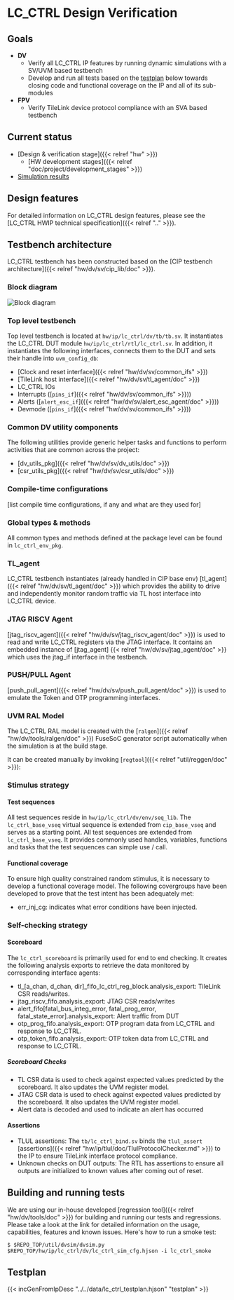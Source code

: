 # LC_CTRL Design Verification

## Goals
* **DV**
  * Verify all LC_CTRL IP features by running dynamic simulations with a SV/UVM based testbench
  * Develop and run all tests based on the [testplan](#testplan) below towards closing code and functional coverage on the IP and all of its sub-modules
* **FPV**
  * Verify TileLink device protocol compliance with an SVA based testbench

## Current status
* [Design & verification stage]({{< relref "hw" >}})
  * [HW development stages]({{< relref "doc/project/development_stages" >}})
* [Simulation results](https://reports.opentitan.org/hw/ip/lc_ctrl/dv/latest/report.html)

## Design features
For detailed information on LC_CTRL design features, please see the [LC_CTRL HWIP technical specification]({{< relref ".." >}}).

## Testbench architecture
LC_CTRL testbench has been constructed based on the [CIP testbench architecture]({{< relref "hw/dv/sv/cip_lib/doc" >}}).

### Block diagram
![Block diagram](tb.svg)

### Top level testbench
Top level testbench is located at `hw/ip/lc_ctrl/dv/tb/tb.sv`. It instantiates the LC_CTRL DUT module `hw/ip/lc_ctrl/rtl/lc_ctrl.sv`.
In addition, it instantiates the following interfaces, connects them to the DUT and sets their handle into `uvm_config_db`:
* [Clock and reset interface]({{< relref "hw/dv/sv/common_ifs" >}})
* [TileLink host interface]({{< relref "hw/dv/sv/tl_agent/doc" >}})
* LC_CTRL IOs
* Interrupts ([`pins_if`]({{< relref "hw/dv/sv/common_ifs" >}}))
* Alerts ([`alert_esc_if`]({{< relref "hw/dv/sv/alert_esc_agent/doc" >}}))
* Devmode ([`pins_if`]({{< relref "hw/dv/sv/common_ifs" >}}))

### Common DV utility components
The following utilities provide generic helper tasks and functions to perform activities that are common across the project:
* [dv_utils_pkg]({{< relref "hw/dv/sv/dv_utils/doc" >}})
* [csr_utils_pkg]({{< relref "hw/dv/sv/csr_utils/doc" >}})

### Compile-time configurations
[list compile time configurations, if any and what are they used for]

### Global types & methods
All common types and methods defined at the package level can be found in
`lc_ctrl_env_pkg`.

### TL_agent
LC_CTRL testbench instantiates (already handled in CIP base env) [tl_agent]({{< relref "hw/dv/sv/tl_agent/doc" >}})
which provides the ability to drive and independently monitor random traffic via
TL host interface into LC_CTRL device.

### JTAG RISCV Agent
[jtag_riscv_agent]({{< relref "hw/dv/sv/jtag_riscv_agent/doc" >}}) is used to read and write LC_CTRL registers via
the JTAG interface. It contains an embedded instance of [jtag_agent] {{< relref "hw/dv/sv/jtag_agent/doc" >}} which
uses the jtag_if interface in the testbench.

### PUSH/PULL Agent
[push_pull_agent]({{< relref "hw/dv/sv/push_pull_agent/doc" >}}) is used to emulate the Token and
OTP programming interfaces.

### UVM RAL Model
The LC_CTRL RAL model is created with the [`ralgen`]({{< relref "hw/dv/tools/ralgen/doc" >}}) FuseSoC generator script automatically when the simulation is at the build stage.

It can be created manually by invoking [`regtool`]({{< relref "util/reggen/doc" >}}):


### Stimulus strategy
#### Test sequences
All test sequences reside in `hw/ip/lc_ctrl/dv/env/seq_lib`.
The `lc_ctrl_base_vseq` virtual sequence is extended from `cip_base_vseq` and serves as a starting point.
All test sequences are extended from `lc_ctrl_base_vseq`.
It provides commonly used handles, variables, functions and tasks that the test sequences can simple use / call.


#### Functional coverage
To ensure high quality constrained random stimulus, it is necessary to develop a functional coverage model.
The following covergroups have been developed to prove that the test intent has been adequately met:
*  err_inj_cg: indicates what error conditions have been injected.


### Self-checking strategy
#### Scoreboard
The `lc_ctrl_scoreboard` is primarily used for end to end checking.
It creates the following analysis exports to retrieve the data monitored by corresponding interface agents:
* tl_[a_chan, d_chan, dir]_fifo_lc_ctrl_reg_block.analysis_export: TileLink CSR reads/writes.
* jtag_riscv_fifo.analysis_export: JTAG CSR reads/writes
* alert_fifo[fatal_bus_integ_error, fatal_prog_error, fatal_state_error].analysis_export: Alert traffic from DUT
* otp_prog_fifo.analysis_export:  OTP program data from LC_CTRL and response to LC_CTRL.
* otp_token_fifo.analysis_export:  OTP token data from LC_CTRL and response to LC_CTRL.

##### Scoreboard Checks
* TL CSR data is used to check against expected values predicted by the scoreboard.
It also updates the UVM register model.
* JTAG CSR data is used to check against expected values predicted by the scoreboard.
It also updates the UVM register model.
* Alert data is decoded and used to indicate an alert has occurred

#### Assertions
* TLUL assertions: The `tb/lc_ctrl_bind.sv` binds the `tlul_assert` [assertions]({{< relref "hw/ip/tlul/doc/TlulProtocolChecker.md" >}}) to the IP to ensure TileLink interface protocol compliance.
* Unknown checks on DUT outputs: The RTL has assertions to ensure all outputs are initialized to known values after coming out of reset.


## Building and running tests
We are using our in-house developed [regression tool]({{< relref "hw/dv/tools/doc" >}}) for building and running our tests and regressions.
Please take a look at the link for detailed information on the usage, capabilities, features and known issues.
Here's how to run a smoke test:
```console
$ $REPO_TOP/util/dvsim/dvsim.py $REPO_TOP/hw/ip/lc_ctrl/dv/lc_ctrl_sim_cfg.hjson -i lc_ctrl_smoke
```

## Testplan
{{< incGenFromIpDesc "../../data/lc_ctrl_testplan.hjson" "testplan" >}}
